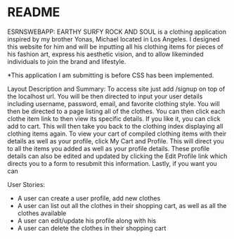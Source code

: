 # README
ESRNSWEBAPP: EARTHY SURFY ROCK AND SOUL is a clothing application inspired by my brother Yonas, Michael located in Los Angeles. I designed this website for him and will be inputting all his clothing items for pieces of his fashion art, express his aesthetic vision, and to allow likeminded individuals to join the brand and lifestyle.

*This application I am submitting is before CSS has been implemented.

Layout Description and Summary:
To access site just add /signup on top of the localhost url.
You will be then directed to input your user details including username, password, email, and favorite clothing style. You will then be directed to a page listing all of the clothes. You can then click each clothe item link to then view its specific details. If you like it, you can click add to cart. This will then take you back to the clothing index displaying all clothing items again. To view your cart  of compiled clothing items with their details as well as your profile, click My Cart and Profile. This will direct you to all the items you added as well as your profile details. These profile details can also be edited and updated by clicking the Edit Profile link which directs you to a form to resubmit this information. Lastly, if you want you can 


User Stories:
* A user can create a user profile, add new clothes
* A user can list out all the clothes in their shopping cart, as well as all the clothes available
* A user can edit/update his profile along with his
* A user can delete the clothes in their shopping cart
